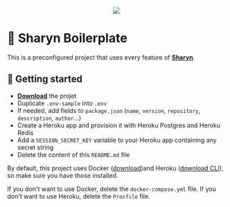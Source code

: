 <p align="center">
  <img src="https://user-images.githubusercontent.com/40995577/42487947-ea40d256-840b-11e8-8acc-50e62a3226b7.png">
</p>

# 🌹 Sharyn Boilerplate

This is a preconfigured project that uses every feature of [**Sharyn**](https://github.com/sharynjs/sharyn).

## 🌹 Getting started

- [**Download**](https://github.com/sharynjs/sharyn-boilerplate/archive/master.zip) the projet
- Duplicate `.env-sample` into `.env`
- If needed, add fields to `package.json` (`name`, `version`, `repository`, `description`, `author`...)
- Create a Heroku app and provision it with Heroku Postgres and Heroku Redis
- Add a `SESSION_SECRET_KEY` variable to your Heroku app containing any secret string
- Delete the content of this `README.md` file

By default, this project uses Docker ([download](https://www.docker.com/community-edition#/download))and Heroku ([download CLI](https://devcenter.heroku.com/articles/heroku-cli)), so make sure you have those installed.

If you don't want to use Docker, delete the `docker-compose.yml` file.
If you don't want to use Heroku, delete the `Procfile` file.
